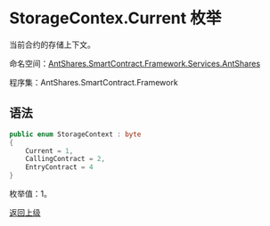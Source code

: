 # StorageContex.Current 枚举

当前合约的存储上下文。

命名空间：[AntShares.SmartContract.Framework.Services.AntShares](../../AntShares.md)

程序集：AntShares.SmartContract.Framework

## 语法

```c#
public enum StorageContext : byte
{
    Current = 1,
    CallingContract = 2,
    EntryContract = 4
}
```

枚举值：1。



[返回上级](../StorageContex.md)